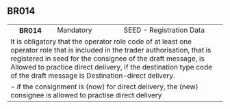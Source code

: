## BR014
<table>
 <tr>
  <th>
   BR014
  </th>
  <td>
   Mandatory
  </td>
  <td>
   SEED - Registration Data
  </td>
 </tr>
 <tr>
  <td colspan="3">
   It is obligatory that the operator role code of at least one operator role that is included in the trader authorisation, that is registered in seed for the consignee of the draft message, is Allowed to practice direct delivery, if the destination type code of the draft message is Destination-direct delivery.
  </td>
 </tr>
 <tr>
  <td colspan="3">
   - if the consignment is (now) for direct delivery, the (new) consignee is allowed to practise direct delivery
  </td>
 </tr>
</table>
